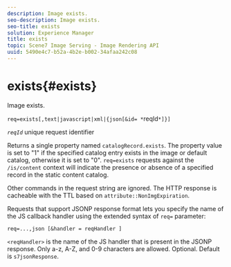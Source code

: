```yaml
---
description: Image exists.
seo-description: Image exists.
seo-title: exists
solution: Experience Manager
title: exists
topic: Scene7 Image Serving - Image Rendering API
uuid: 5490e4c7-b52a-4b2e-b002-34afaa242c08
---
```


# exists{#exists}

Image exists.

 `req=exists[,text|javascript|xml|{json[&id= *`reqId`*]}]`

*`reqId`* unique request identifier

Returns a single property named `catalogRecord.exists`. The property value is set to "1" if the specified catalog entry exists in the image or default catalog, otherwise it is set to "0". `req=exists` requests against the `/is/content` context will indicate the presence or absence of a specified record in the static content catalog.

Other commands in the request string are ignored. The HTTP response is cacheable with the TTL based on `attribute::NonImgExpiration`.

Requests that support JSONP response format lets you specify the name of the JS callback handler using the extended syntax of `req=` parameter:

`req=...,json [&handler = reqHandler ]`

`<reqHandler>` is the name of the JS handler that is present in the JSONP response. Only a-z, A-Z, and 0-9 characters are allowed. Optional. Default is `s7jsonResponse`. 

